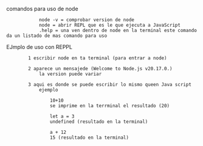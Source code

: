 


comandos para uso de node

                node -v = comprobar version de node
                node = abrir REPL que es le que ejecuta a JavaScript
                .help = una ven dentro de node en la terminal este comando da un listado de mas comando para uso

   EJmplo de uso con REPPL

            1 escribir node en ta terminal (para entrar a node)             

            2 aparece un mensajede (Welcome to Node.js v20.17.0.)
                la version puede variar
            
            3 aqui es donde se puede escribir lo mismo queen Java script
                ejemplo 
                    
                    10+10
                    se imprime en la terrminal el resultado (20)

                    let a = 3 
                    undefined (resultado en la terminal)

                    a + 12
                    15 (resultado en la terminal)

                    